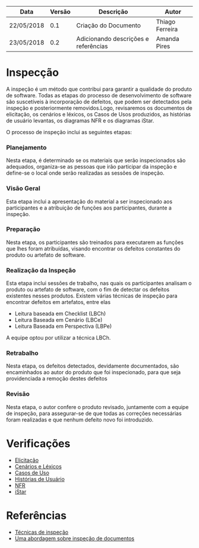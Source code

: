 |Data|Versão|Descrição|Autor|
|----|------|---------|-----|
|22/05/2018|0.1|Criação do Documento|Thiago Ferreira|
|23/05/2018|0.2|Adicionando descrições e referências|Amanda Pires|

# Inspecção
A inspeção é um método que contribui para garantir a qualidade do produto de software. Todas as etapas do processo de desenvolvimento de software são suscetíveis à incorporação de defeitos, que podem ser detectados pela inspeção e posteriormente removidos.Logo, revisaremos os documentos de elicitação, os cenários e léxicos, os Casos de Usos produzidos, as histórias de usuário levantas, os diagramas NFR e os diagramas iStar.

O processo de inspeção inclui as seguintes etapas:

### Planejamento

 Nesta etapa, é determinado se os materiais que serão inspecionados são adequados, organiza-se as pessoas que irão participar da inspeção e define-se o local onde serão realizadas as sessões de inspeção.

### Visão Geral

Esta etapa inclui a apresentação do material a ser inspecionado aos participantes e a atribuição de funções aos participantes, durante a inspeção.

### Preparação

Nesta etapa, os participantes são treinados para executarem as funções que lhes foram atribuídas, visando encontrar os defeitos constantes do produto ou artefato de software.

### Realização da Inspeção

 Esta etapa inclui sessões de trabalho, nas quais os participantes analisam o produto ou artefato de software, com o fim de detectar os defeitos existentes nesses produtos.
Existem várias técnicas de inspeção para encontrar defeitos em artefatos, entre elas
* Leitura baseada em Checklist (LBCh)
* Leitura Baseada em Cenário (LBCe)
* Leitura Baseada em Perspectiva (LBPe)

A equipe optou por utilizar a técnica LBCh. 

### Retrabalho

 Nesta etapa, os defeitos detectados, devidamente documentados, são encaminhados ao autor do produto que foi inspecionado, para que seja providenciada a remoção destes defeitos

### Revisão

 Nesta etapa, o autor confere o produto revisado, juntamente com a equipe de inspeção, para assegurar-se de que todas as correções necessárias foram realizadas e que nenhum defeito novo foi introduzido.

# Verificações
* [Elicitação](Verificação-Elicitação)
* [Cenários e Léxicos](Verificação-Cenários-e-Léxicos)
* [Casos de Uso](Verificação-Casos-de-Uso)
* [Histórias de Usuário](Verificação-Histórias-de-Usuário)
* [NFR](Verificação-NFR)
* [iStar](Verificação-iStar)

# Referências

* [Técnicas de inspeção](http://www.inf.puc-rio.br/~wer/WERpapers/artigos/artigos_WER06/bertini.pdf)
* [Uma abordagem sobre inspeção de documentos ](http://www.lbd.dcc.ufmg.br/colecoes/sbqs/2006/012.pdf)
